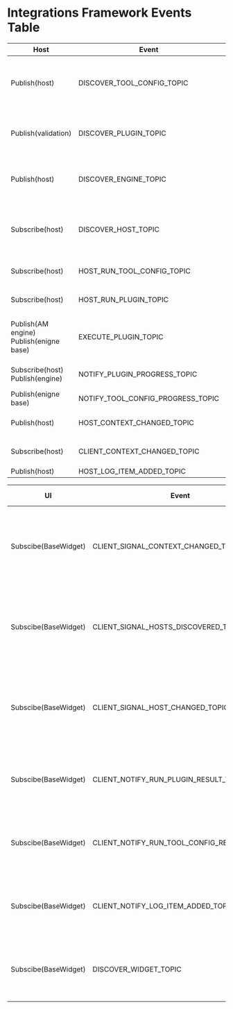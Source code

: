 # Integrations Framework Events Table
| Host                                        | Event                               | Client                                                | Event Description                                                                                                                                                               |
|---------------------------------------------|-------------------------------------|-------------------------------------------------------|---------------------------------------------------------------------------------------------------------------------------------------------------------------------------------|
| Publish(host)                               | DISCOVER_TOOL_CONFIG_TOPIC          | Subscribe(*Tool config Base)                           | Any tool config should be subscribed to this event to be discovered by the host. * Tool config Base its not the client neither the host, its a separate module.                 |
| Publish(validation)                         | DISCOVER_PLUGIN_TOPIC               | Subscribe(*Plugin Base)                               | Any plugin should be subscribed to this event to be discovered by the host. * Plugin Base its not the client neither the host, its a separate module.                           |
| Publish(host)                               | DISCOVER_ENGINE_TOPIC               | Subscribe(*Engine Base)                               | Any engine should be subscribed to this event to be discovered by the host. * Engine Base its not the client neither the host, its a separate module.                           |
| Subscribe(host)                             | DISCOVER_HOST_TOPIC                 | Publish(client)                                       | The client publish an event and waits for a reply in host, can't do it the other way around because host is initialized first and we can't have a list of all published events. |
| Subscribe(host)                             | HOST_RUN_TOOL_CONFIG_TOPIC          | Publish(Host connection)                              | Host connection emits this event to tell the host to run the provided tool config, on behalf of the client.                                                                     |
| Subscribe(host)                             | HOST_RUN_PLUGIN_TOPIC               | Publish(Host connection)                              | Host connection emits this event to tell the host to run the provided plugin, on behalf of the client.                                                                          |
| Publish(AM engine)<br/>Publish(enigne base) | EXECUTE_PLUGIN_TOPIC                | Subscribe(*Plugin Base)<br/>Publish(qt/ui/factory)    | Any plugin should be subscribed to this event to be executed by the engine. * Plugin Base its not the client neither the host, its a separate module.                           |
| Subscribe(host)<br/>Publish(engine)         | NOTIFY_PLUGIN_PROGRESS_TOPIC        | Publish(*Plugin Base)                                 | Plugin emits the results of running a plugin (Previously named PIPELINE_CLIENT_NOTIFICATION)                                                                                    |
| Publish(enigne base)                        | NOTIFY_TOOL_CONFIG_PROGRESS_TOPIC   | Subscribe(qt/ui/factory)                              | Engine notifies client on the plugin execution progress                                                                                                                         |
| Publish(host)                               | HOST_CONTEXT_CHANGED_TOPIC          | Subscribe(Host connection)<br/>Subscribe(client)      | Event emitted every time host changes the context                                                                                                                               |
| Subscribe(host)                             | CLIENT_CONTEXT_CHANGED_TOPIC        | Publish(Host connection)                              | Context has been changed in the client side, needs to communicate this to the host.                                                                                             |
| Publish(host)                               | HOST_LOG_ITEM_ADDED_TOPIC           | Subscribe(client)                                     | New log item has been added                                                                                                                                                     |

| UI                              | Event                                     | Client          | Event Description                                                                        |
|---------------------------------|-------------------------------------------|-----------------|------------------------------------------------------------------------------------------|
| Subscibe(BaseWidget)            | CLIENT_SIGNAL_CONTEXT_CHANGED_TOPIC       | Publish(client) | Context has been changed, this is just a signal, no data is emitted, needs client_id.    |
| Subscibe(BaseWidget)            | CLIENT_SIGNAL_HOSTS_DISCOVERED_TOPIC      | Publish(client) | Hosts has been discovered, this is just a signal, no data is emitted, needs client_id.   |
| Subscibe(BaseWidget)            | CLIENT_SIGNAL_HOST_CHANGED_TOPIC          | Publish(client) | Host has been changed, this is just a signal, no data is emitted, needs client_id.       |
| Subscibe(BaseWidget)            | CLIENT_NOTIFY_RUN_PLUGIN_RESULT_TOPIC     | Publish(client) | Plugin has been executed, and this provides the result to the UI.                        |
| Subscibe(BaseWidget)            | CLIENT_NOTIFY_RUN_TOOL_CONFIG_RESULT_TOPIC | Publish(client) | Tool config has been executed, and this provides the result to the UI.                    |
| Subscibe(BaseWidget)            | CLIENT_NOTIFY_LOG_ITEM_ADDED_TOPIC        | Publish(client) | LOG item added in the host, and client send the log item to the UI                       |
| Subscibe(BaseWidget)            | DISCOVER_WIDGET_TOPIC                     | Publish(client) | Compatible widgets for the defined UI types in the client will be discovered             |





